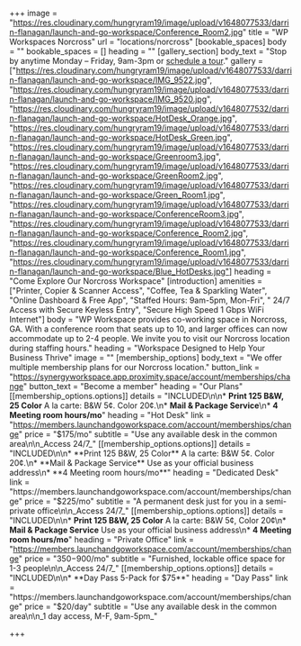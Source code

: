 +++
image = "https://res.cloudinary.com/hungryram19/image/upload/v1648077533/darrin-flanagan/launch-and-go-workspace/Conference_Room2.jpg"
title = "WP Workspaces Norcross"
url = "locations/norcross"
[bookable_spaces]
body = ""
bookable_spaces = []
heading = ""
[gallery_section]
body_text = "Stop by anytime Monday – Friday, 9am-3pm or [schedule a tour](/contact)."
gallery = ["https://res.cloudinary.com/hungryram19/image/upload/v1648077533/darrin-flanagan/launch-and-go-workspace/IMG_9522.jpg", "https://res.cloudinary.com/hungryram19/image/upload/v1648077533/darrin-flanagan/launch-and-go-workspace/IMG_9520.jpg", "https://res.cloudinary.com/hungryram19/image/upload/v1648077532/darrin-flanagan/launch-and-go-workspace/HotDesk_Orange.jpg", "https://res.cloudinary.com/hungryram19/image/upload/v1648077533/darrin-flanagan/launch-and-go-workspace/HotDesk_Green.jpg", "https://res.cloudinary.com/hungryram19/image/upload/v1648077533/darrin-flanagan/launch-and-go-workspace/Greenroom3.jpg", "https://res.cloudinary.com/hungryram19/image/upload/v1648077533/darrin-flanagan/launch-and-go-workspace/GreenRoom2.jpg", "https://res.cloudinary.com/hungryram19/image/upload/v1648077533/darrin-flanagan/launch-and-go-workspace/Green_Room1.jpg", "https://res.cloudinary.com/hungryram19/image/upload/v1648077533/darrin-flanagan/launch-and-go-workspace/ConferenceRoom3.jpg", "https://res.cloudinary.com/hungryram19/image/upload/v1648077533/darrin-flanagan/launch-and-go-workspace/Conference_Room2.jpg", "https://res.cloudinary.com/hungryram19/image/upload/v1648077533/darrin-flanagan/launch-and-go-workspace/Conference_Room1.jpg", "https://res.cloudinary.com/hungryram19/image/upload/v1648077533/darrin-flanagan/launch-and-go-workspace/Blue_HotDesks.jpg"]
heading = "Come Explore Our Norcross Workspace"
[introduction]
amenities = ["Printer, Copier & Scanner Access", "Coffee, Tea & Sparkling Water", "Online Dashboard & Free App", "Staffed Hours: 9am-5pm, Mon-Fri", " 24/7 Access with Secure Keyless Entry", "Secure High Speed 1 Gbps WiFi Internet"]
body = "WP Workspace provides co-working space in Norcross, GA. With a conference room that seats up to 10, and larger offices can now accommodate up to 2-4 people. We invite you to visit our Norcross location during staffing hours."
heading = "Workspace Designed to Help Your Business Thrive"
image = ""
[membership_options]
body_text = "We offer multiple membership plans for our Norcross location."
button_link = "https://synergyworkspace.app.proximity.space/account/memberships/change"
button_text = "Become a member"
heading = "Our Plans"
[[membership_options.options]]
details = "INCLUDED\n\n* **Print 125 B&W, 25 Color** A la carte: B&W 5¢. Color 20¢.\n* **Mail & Package Service**\n* **4 Meeting room hours/mo**"
heading = "Hot Desk"
link = "https://members.launchandgoworkspace.com/account/memberships/change"
price = "$175/mo"
subtitle = "Use any available desk in the common area\n\n_Access 24/7_"
[[membership_options.options]]
details = "INCLUDED\n\n* **Print 125 B&W, 25 Color** A la carte: B&W 5¢. Color 20¢.\n* **Mail & Package Service** Use as your official business address\n* **4 Meeting room hours/mo**"
heading = "Dedicated Desk"
link = "https://members.launchandgoworkspace.com/account/memberships/change"
price = "$225/mo"
subtitle = "A permanent desk just for you in a semi-private office\n\n_Access 24/7_"
[[membership_options.options]]
details = "INCLUDED\n\n* **Print 125 B&W, 25 Color** A la carte: B&W 5¢, Color 20¢\n* **Mail & Package Service** Use as your official business address\n* **4 Meeting room hours/mo**"
heading = "Private Office"
link = "https://members.launchandgoworkspace.com/account/memberships/change"
price = "$350-$900/mo"
subtitle = "Furnished, lockable office space for 1-3 people\n\n_Access 24/7_"
[[membership_options.options]]
details = "INCLUDED\n\n* **Day Pass 5-Pack for $75**"
heading = "Day Pass"
link = "https://members.launchandgoworkspace.com/account/memberships/change"
price = "$20/day"
subtitle = "Use any available desk in the common area\n\n_1 day access, M-F, 9am-5pm_"

+++
